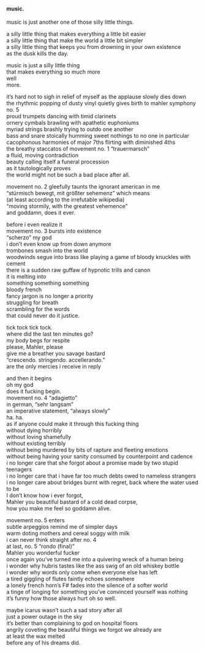 #### music.

music is just another one of those silly little things.  

a silly little thing that makes everything a little bit easier  
a silly little thing that make the world a little bit simpler  
a silly little thing that keeps you from drowning in your own existence  
as the dusk kills the day.  

music is just a silly little thing  
that makes everything so much more  
well  
more.  

it’s hard not to sigh in relief of myself as the applause slowly dies down  
the rhythmic popping of dusty vinyl quietly gives birth to mahler symphony no. 5  
proud trumpets dancing with timid clarinets  
ornery cymbals brawling with apathetic euphoniums  
myriad strings brashly trying to outdo one another  
bass and snare stoically humming sweet nothings to no one in particular  
cacophonous harmonies of major 7ths flirting with diminished 4ths  
the breathy staccatos of movement no. 1 “trauermarsch”  
a fluid, moving contradiction  
beauty calling itself a funeral procession  
as it tautologically proves  
the world might not be such a bad place after all.  

movement no. 2 gleefully taunts the ignorant american in me  
“stürmisch bewegt, mit größter sehemenz” which means  
(at least according to the irrefutable wikipedia)  
“moving stormily, with the greatest vehemence”  
and goddamn, does it ever.  

before i even realize it  
movement no. 3 bursts into existence  
“scherzo” my god  
i don’t even know up from down anymore  
trombones smash into the world  
woodwinds segue into brass like playing a game of bloody knuckles with cement  
there is a sudden raw guffaw of hypnotic trills and canon  
it is melting into  
something something something  
bloody french  
fancy jargon is no longer a priority  
struggling for breath  
scrambling for the words  
that could never do it justice.  

tick tock tick tock.  
where did the last ten minutes go?  
my body begs for respite  
please, Mahler, please  
give me a breather you savage bastard  
“crescendo. stringendo. accellerando.”  
are the only mercies i receive in reply  

and then it begins  
oh my god  
does it fucking begin.  
movement no. 4 “adagietto”  
in german, “sehr langsam”  
an imperative statement, “always slowly”  
ha. ha.  
as if anyone could make it through this fucking thing  
without dying horribly  
without loving shamefully  
without existing terribly  
without being murdered by bits of rapture and fleeting emotions  
without being having your sanity consumed by counterpoint and cadence  
i no longer care that she forgot about a promise made by two stupid teenagers  
i no longer care that i have far too much debts owed to nameless strangers  
i no longer care about bridges burnt with regret, back where the water used to be  
I don’t know how i ever forgot,  
Mahler you beautiful bastard of a cold dead corpse,  
how you make me feel so goddamn alive.  

movement no. 5 enters  
subtle arpeggios remind me of simpler days  
warm doting mothers and cereal soggy with milk  
i can never think straight after no. 4  
at last, no. 5 “rondo (final)”  
Mahler you wonderful fucker  
once again you’ve turned me into a quivering wreck of a human being  
i wonder why hubris tastes like the ass swig of an old whiskey bottle  
i wonder why words only come when everyone else has left  
a tired giggling of flutes faintly echoes somewhere  
a lonely french horn’s F# fades into the silence of a softer world  
a tinge of longing for something you’ve convinced yourself was nothing  
it’s funny how those always hurt oh so well.  

maybe icarus wasn’t such a sad story after all  
just a power outage in the sky  
it’s better than complaining to god on hospital floors  
angrily coveting the beautiful things we forgot we already are  
at least the wax melted  
before any of his dreams did.  
